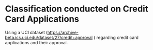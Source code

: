 # Classification conducted on Credit Card Applications

Using a UCI dataset (https://archive-beta.ics.uci.edu/dataset/27/credit+approval
) regarding credit card applications and their approval.
